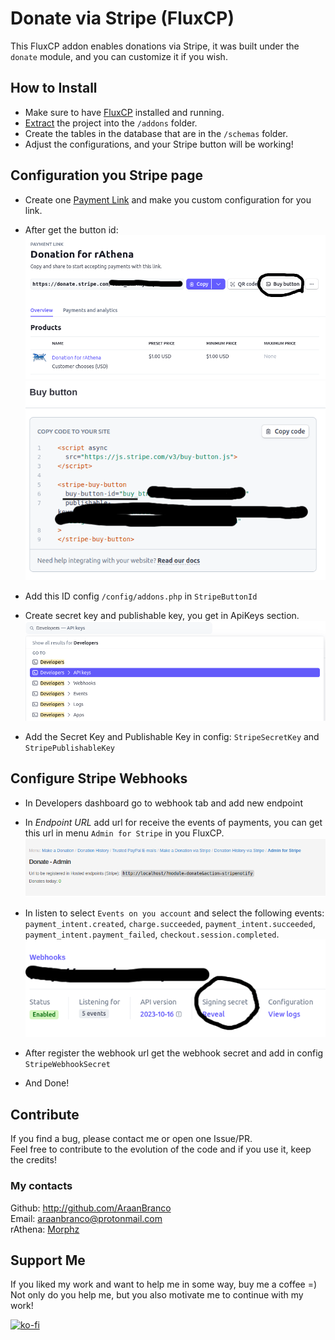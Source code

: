 # Donate via Stripe (FluxCP)
This FluxCP addon enables donations via Stripe, it was built under the `donate` module, and you can customize it if you wish.

## How to Install
- Make sure to have [FluxCP](https://github.com/rathena/FluxCP) installed and running.
- [Extract](https://github.com/AraanBranco/fluxcp-donate-stripe/archive/refs/heads/main.zip) the project into the `/addons` folder.
- Create the tables in the database that are in the `/schemas` folder.
- Adjust the configurations, and your Stripe button will be working!

## Configuration you Stripe page
- Create one [Payment Link](https://support.stripe.com/questions/how-to-accept-donations-through-stripe) and make you custom configuration for you link.
- After get the button id:
![payment-link-dash](./assets/payment-link-dash.png)
![get-button-id](./assets/get-button-id.png)

- Add this ID config `/config/addons.php` in `StripeButtonId`
- Create secret key and publishable key, you get in ApiKeys section.
![get-api-keys](./assets/get-api-keys.png)

- Add the Secret Key and Publishable Key in config: `StripeSecretKey` and `StripePublishableKey`

## Configure Stripe Webhooks
- In Developers dashboard go to webhook tab and add new endpoint
- In *Endpoint URL* add url for receive the events of payments, you can get this url in menu `Admin for Stripe` in you FluxCP.
![url-register-stripe](./assets/url-register-stripe.png)

- In listen to select `Events on you account` and select the following events: `payment_intent.created`, `charge.succeeded`, `payment_intent.succeeded`, `payment_intent.payment_failed`, `checkout.session.completed`.
![webhook-secret](./assets/webhook-secret.png)

- After register the webhook url get the webhook secret and add in config `StripeWebhookSecret`
- And Done!

## Contribute
If you find a bug, please contact me or open one Issue/PR.   
Feel free to contribute to the evolution of the code and if you use it, keep the credits!

### My contacts
Github: http://github.com/AraanBranco   
Email: araanbranco@protonmail.com   
rAthena: [Morphz](https://rathena.org/board/profile/99218-morphz/)

## Support Me
If you liked my work and want to help me in some way, buy me a coffee =)  
Not only do you help me, but you also motivate me to continue with my work!

[![ko-fi](https://ko-fi.com/img/githubbutton_sm.svg)](https://ko-fi.com/L4L6VKCUW)
